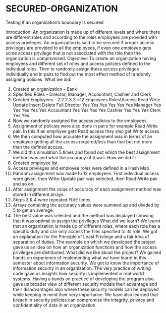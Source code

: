 SECURED-ORGANIZATION
====================

Testing if an organization’s boundary is secured

Introduction: An organization is made up of different levels and where there are different roles and according to the roles employees are provided with access privileges. An organization is said to be secured if proper access privileges are provided to all the employees, if even one employee gets some access privilege that is not associated with the role then the organization is compromised.
Objective: To create an organization having employees and different set of roles and access policies defined to the individual roles. Then to randomly assign these access privileges individually and in pairs to find out the most effect method of randomly assigning policies.
What we did:
1. Created an organization – Bank
2. Specified Roles – Director, Manager, Accountant, Cashier and Clerk
3. Created Employees – 2 2 2 3 3 =12 Employees
Roles\Access
Read
Write
Update
Insert
Delete
Full Director Yes Yes Yes Yes Yes Yes
Manager
Yes
Yes
Yes
Yes
Yes
Accountant Yes Yes Yes Yes
Cashier
Yes
Yes
Yes
Clerk Yes Yes
4. Now we randomly assigned the access policies to the employees.
5. Assignment of policies were also done in pairs for example Read-Write pair. In this if an employee gets Read access they also get Write access.
6. We then computed how accurate the assignment was in terms of an employee getting all the access required/less than that but not more than the defined access.
7. We did this simulation 5 times and found out which the best assignment method was and what the accuracy of it was.
How we did it:
1. Created employee list.
2. Access privileges and employee roles were defined in a Hash Map.
3. Random assignment was made to 12 employees. First individual access were given, then Write-Update pair was selected, then Read-Write pair and so on.
4. After assignment the value of accuracy of each assignment method was stored in different arrays.
5. Steps 3 & 4 were repeated FIVE times.
6. Arrays containing the accuracy values were summed up and divided by 5 to get an average.
7. The best value was selected and the method was displayed showing that it was optimal to assign the privileges
What did we learn?
We learnt that an organization is made up of different roles, where each role has a specific duty and can only access the files specified to its role.
We got an explanation for the Principle of Least Privilege and a fair idea of separation of duties.
The example on which we developed the project gave us an idea on how an organization functions and how the access privileges are distributed.
What did we like about the project?
We gained hands on experience of implementing what we have learnt in this semester about information security. We got to know the importance of information security in an organization. The very practice of writing code gave us insights how security is implemented in real world systems. Having a hands on practice of developing the program also gave us broader view of different security models their advantage and their disadvantages also where these security models can be deployed while keeping in mind their very importance. We have also learned that breach in security policies can compromise the integrity, privacy and confidentiality of data in an organization.
